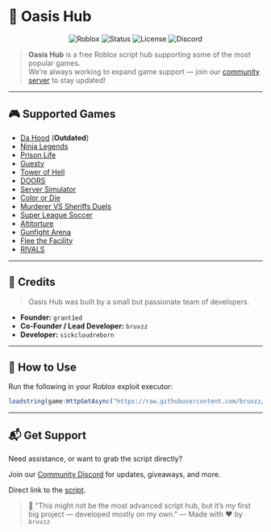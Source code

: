 # 🌴 Oasis Hub

<div align="center">

![Roblox](https://img.shields.io/badge/Platform-ROBLOX-red?style=for-the-badge&logo=roblox)
![Status](https://img.shields.io/badge/Status-Active-green?style=for-the-badge)
![License](https://img.shields.io/badge/License-MIT-yellow?style=for-the-badge)
![Discord](https://img.shields.io/discord/977340577454624818?style=for-the-badge&logo=discord&label=Community)

</div>

> **Oasis Hub** is a free Roblox script hub supporting some of the most popular games.  
> We’re always working to expand game support — join our [community server](https://discord.gg/t2wWA3hph3) to stay updated!

---

## 🎮 Supported Games

- [Da Hood](https://www.roblox.com/games/2788229376/Da-Hood) (**Outdated**)  
- [Ninja Legends](https://www.roblox.com/games/3956818381/Ninja-Legends)  
- [Prison Life](https://www.roblox.com/games/155615604/Prison-Life-Cars-fixed)  
- [Guesty](https://www.roblox.com/games/4842364293/Guesty-NEW-CHAPTER)  
- [Tower of Hell](https://www.roblox.com/games/1962086868/Tower-of-Hell)  
- [DOORS](https://www.roblox.com/games/6516141723/DOORS)  
- [Server Simulator](https://www.roblox.com/games/12692459668/Server-Simulator)  
- [Color or Die](https://www.roblox.com/games/12931609417/Color-or-Die)  
- [Murderer VS Sheriffs Duels](https://www.roblox.com/games/12355337193/Murderers-VS-Sheriffs-Duels)  
- [Super League Soccer](https://www.roblox.com/games/12177325772/NEW-Super-League-Soccer)  
- [Altitorture](https://www.roblox.com/games/14086581572/Altitorture-2-Player-Obby)  
- [Gunfight Arena](https://www.roblox.com/games/14518422161/Gunfight-Arena)  
- [Flee the Facility](https://www.roblox.com/games/893973440/Flee-the-Facility)  
- [RIVALS](https://www.roblox.com/games/17625359962/UPDATE-RIVALS)  

---

## 👥 Credits

> Oasis Hub was built by a small but passionate team of developers.

- **Founder:** `grant1ed`  
- **Co-Founder / Lead Developer:** `bruvzz`  
- **Developer:** `sickcloudreborn`  

---

## 📜 How to Use

Run the following in your Roblox exploit executor:

```ts
loadstring(game:HttpGetAsync("https://raw.githubusercontent.com/bruvzz/oasishub/main/script"))()
```

---

## 📬 Get Support

Need assistance, or want to grab the script directly?

Join our [Community Discord](https://discord.gg/t2wWA3hph3) for updates, giveaways, and more.

Direct link to the [script](https://github.com/bruvzz/oasishub/blob/main/script).

> 💬 "This might not be the most advanced script hub, but it’s my first big project — developed mostly on my own."
— Made with ❤️ by `bruvzz`
